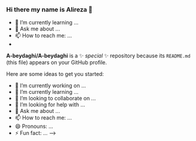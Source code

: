 ### Hi there my name is Alireza 👋
- 🌱 I’m currently learning ...
-  💬 Ask me about ...
- 📫 How to reach me: ...
- 
**A-beydaghi/A-beydaghi** is a ✨ _special_ ✨ repository because its `README.md` (this file) appears on your GitHub profile.

Here are some ideas to get you started:

- 🔭 I’m currently working on ...
- 🌱 I’m currently learning ...
- 👯 I’m looking to collaborate on ...
- 🤔 I’m looking for help with ...
- 💬 Ask me about ...
- 📫 How to reach me: ...
- 😄 Pronouns: ...
- ⚡ Fun fact: ...
-->
